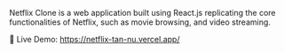 Netflix Clone is a web application built using React.js  replicating the core functionalities of Netflix, such as  movie browsing, and video streaming.

🔗 Live Demo: https://netflix-tan-nu.vercel.app/
